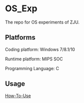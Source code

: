 # OS_Exp

The repo for OS experiments of ZJU.

## Platforms

Coding platform: Windows 7/8.1/10

Runtime platform: MIPS SOC

Programming Language: C

## Usage

[How-To-Use](https://github.com/sjn4048/OS_Exp/blob/master/Compile.md)